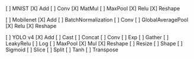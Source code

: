 [ ] MNIST
[X] Add
[ ] Conv
[X] MatMul
[ ] MaxPool
[X] Relu
[X] Reshape

[ ] Mobilenet
[X] Add
[ ] BatchNormalization
[ ] Conv
[ ] GlobalAveragePool
[X] Relu
[X] Reshape

[ ] YOLO v4
[X] Add
[ ] Cast
[ ] Concat
[ ] Conv
[ ] Exp
[ ] Gather
[ ] LeakyRelu
[ ] Log
[ ] MaxPool
[X] Mul
[X] Reshape
[ ] Resize
[ ] Shape
[ ] Sigmoid
[ ] Slice
[ ] Split
[ ] Tanh
[ ] Transpose
